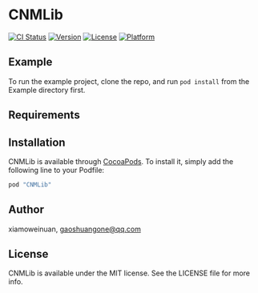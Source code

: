 # CNMLib

[![CI Status](http://img.shields.io/travis/xiamoweinuan/CNMLib.svg?style=flat)](https://travis-ci.org/xiamoweinuan/CNMLib)
[![Version](https://img.shields.io/cocoapods/v/CNMLib.svg?style=flat)](http://cocoapods.org/pods/CNMLib)
[![License](https://img.shields.io/cocoapods/l/CNMLib.svg?style=flat)](http://cocoapods.org/pods/CNMLib)
[![Platform](https://img.shields.io/cocoapods/p/CNMLib.svg?style=flat)](http://cocoapods.org/pods/CNMLib)

## Example

To run the example project, clone the repo, and run `pod install` from the Example directory first.

## Requirements

## Installation

CNMLib is available through [CocoaPods](http://cocoapods.org). To install
it, simply add the following line to your Podfile:

```ruby
pod "CNMLib"
```

## Author

xiamoweinuan, gaoshuangone@qq.com

## License

CNMLib is available under the MIT license. See the LICENSE file for more info.
